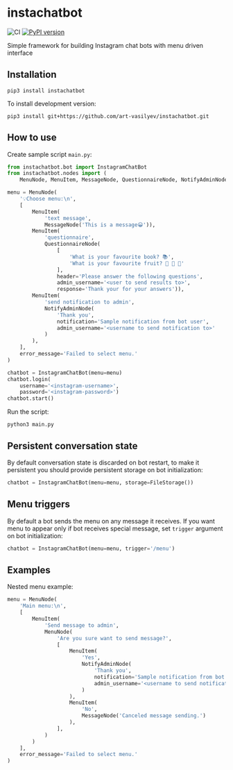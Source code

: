 # instachatbot

![CI](https://github.com/art-vasilyev/instachatbot/workflows/CI/badge.svg)
[![PyPI version](https://badge.fury.io/py/instachatbot.svg)](https://pypi.org/project/instachatbot/)

Simple framework for building Instagram chat bots with menu driven interface

## Installation

```
pip3 install instachatbot
```
To install development version:
```
pip3 install git+https://github.com/art-vasilyev/instachatbot.git
```
## How to use

Create sample script `main.py`:
```python
from instachatbot.bot import InstagramChatBot
from instachatbot.nodes import (
    MenuNode, MenuItem, MessageNode, QuestionnaireNode, NotifyAdminNode)

menu = MenuNode(
    '💡Choose menu:\n',
    [
        MenuItem(
            'text message',
            MessageNode('This is a message😀')),
        MenuItem(
            'questionnaire',
            QuestionnaireNode(
                [
                    'What is your favourite book? 📚',
                    'What is your favourite fruit? 🍐 🍊 🍋'
                ],
                header='Please answer the following questions',
                admin_username='<user to send results to>',
                response='Thank your for your answers')),
        MenuItem(
            'send notification to admin',
            NotifyAdminNode(
                'Thank you',
                notification='Sample notification from bot user',
                admin_username='<username to send notification to>'
            )
        ),
    ],
    error_message='Failed to select menu.'
)

chatbot = InstagramChatBot(menu=menu)
chatbot.login(
    username='<instagram-username>',
    password='<instagram-password>')
chatbot.start()
```

Run the script:
```
python3 main.py
```

## Persistent conversation state

By default conversation state is discarded on bot restart, to make it persistent you should provide persistent storage on bot initialization:
```python
chatbot = InstagramChatBot(menu=menu, storage=FileStorage())
```

## Menu triggers

By default a bot sends the menu on any message it receives. If you want menu to appear only if bot receives special message, set ``trigger`` argument on bot initialization:
```python
chatbot = InstagramChatBot(menu=menu, trigger='/menu')
```

## Examples

Nested menu example:
```python
menu = MenuNode(
	'Main menu:\n',
	[
		MenuItem(
			'Send message to admin',
			MenuNode(
				'Are you sure want to send message?',
				[
					MenuItem(
						'Yes',
						NotifyAdminNode(
						    'Thank you',
						    notification='Sample notification from bot user',
						    admin_username='<username to send notification to>'
						)
					),
					MenuItem(
						'No',
						MessageNode('Canceled message sending.')
					),
				],
			)
		)
	],
	error_message='Failed to select menu.'
)
```
